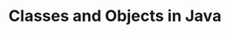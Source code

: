 ---
id: classes-and-objects
title: Classes and Objects in Java
sidebar_label: Classes and Objects
sidebar_position: 1
tags: [java, classes, objects, programming, java classes, java objects]
description: In this tutorial, we will learn about classes and objects in Java. We will learn about what classes and objects are, how to define classes, how to create objects of a class, and how to access and use objects in Java.
---